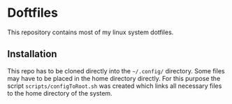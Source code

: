 # Doftfiles

This repository contains most of my linux system dotfiles.

## Installation

This repo has to be cloned directly into the `~/.config/` directory.
Some files may have to be placed in the home directory directly.
For this purpose the script `scripts/configToRoot.sh` was created which links all necessary files to the home directory of the system.
